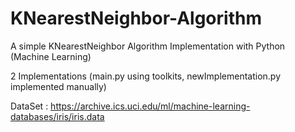 # KNearestNeighbor-Algorithm
A simple KNearestNeighbor Algorithm Implementation with Python (Machine Learning)

2 Implementations (main.py using toolkits, newImplementation.py implemented manually)

DataSet : 
https://archive.ics.uci.edu/ml/machine-learning-databases/iris/iris.data

